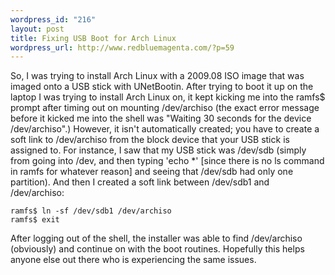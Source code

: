 ```yaml
--- 
wordpress_id: "216"
layout: post
title: Fixing USB Boot for Arch Linux
wordpress_url: http://www.redbluemagenta.com/?p=59
---
```

<p>So, I was trying to install Arch Linux with a 2009.08 ISO image that was imaged onto a USB stick with UNetBootin.  After trying to boot it up on the laptop I was trying to install Arch Linux on, it kept kicking me into the ramfs$ prompt after timing out on mounting /dev/archiso (the exact error message before it kicked me into the shell was "Waiting 30 seconds for the device /dev/archiso".)  However, it isn't automatically created; you have to create a soft link to /dev/archiso from the block device that your USB stick is assigned to.  For instance, I saw that my USB stick was /dev/sdb (simply from going into /dev, and then typing 'echo *' [since there is no ls command in ramfs for whatever reason] and seeing that /dev/sdb had only one partition).  And then I created a soft link between /dev/sdb1 and /dev/archiso:</p>

<pre><code>ramfs$ ln -sf /dev/sdb1 /dev/archiso
ramfs$ exit</code></pre>

After logging out of the shell, the installer was able to find /dev/archiso (obviously) and continue on with the boot routines.  Hopefully this helps anyone else out there who is experiencing the same issues.
